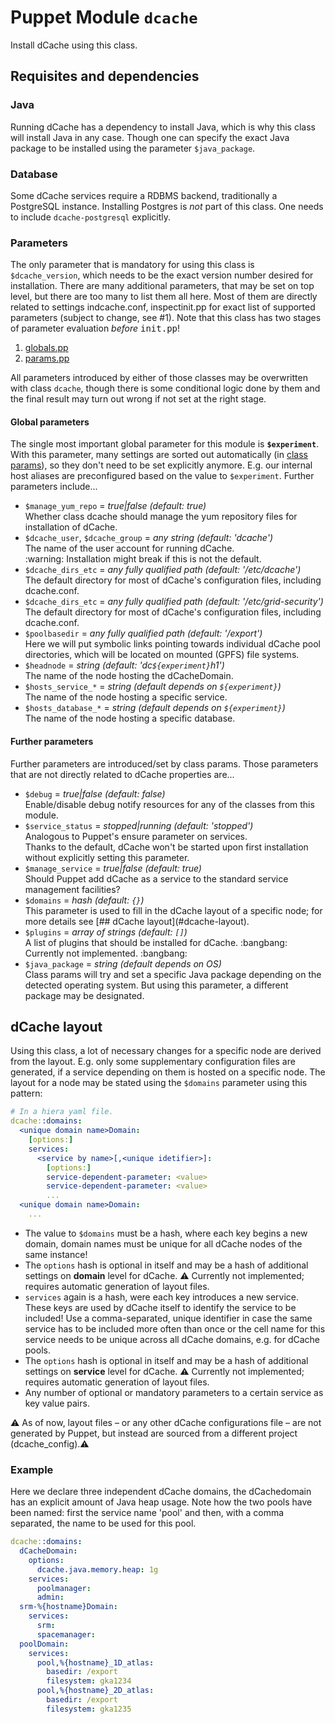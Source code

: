 # Puppet Module `dcache`
Install dCache using this class.

## Requisites and dependencies
### Java
Running dCache has a dependency to install Java, which is why this class will
install Java in any case. Though one can specify the exact Java package to
be installed using the parameter `$java_package`.
### Database
Some dCache services require a RDBMS backend, traditionally a PostgreSQL
instance. Installing Postgres is _not_ part of this class. One needs to
include `dcache-postgresql` explicitly.
### Parameters
The only parameter that is mandatory for using this class is
`$dcache_version`, which needs to be the exact version number desired
for installation. There are many additional parameters, that may be set
on top level, but there are too many to list them all here. Most of them
are directly related to settings indcache.conf, inspectinit.pp for exact list
of supported parameters (subject to change, see #1). Note that this class has
two stages of parameter evaluation _before_
<span style="font-family:monospace;">init.pp</span>!
1. [globals.pp](#global-parameters)
2. [params.pp](#further-parameters)

All parameters introduced by either of those classes may be overwritten
with class `dcache`, though there is some conditional logic done by them
and the final result may turn out wrong if not set at the right stage.


#### Global parameters
The single most important global parameter for this module is
**```$experiment```**. With this parameter, many settings are sorted out automatically
(in [class params](#further-parameters)), so they don't need to be set explicitly
anymore. E.g. our internal host aliases are preconfigured based on the value
to ```$experiment```. Further parameters include...
<ul>
  <li><code>$manage_yum_repo</code> = <i>true|false (default: true)</i><br />
    Whether class dcache should manage the yum repository files for
    installation of dCache.
  </li>

  <li><code>$dcache_user</code>, <code>$dcache_group</code> = <i>any string (default: 'dcache')</i><br />
    The name of the user account for running dCache.<br />
    :warning: Installation might break if this is not the default.
  </li>

  <li><code>$dcache_dirs_etc</code> = <i>any fully qualified path (default: '/etc/dcache')</i><br />
    The default directory for most of dCache's configuration files, including
    dcache.conf.
  </li>

  <li><code>$dcache_dirs_etc</code> = <i>any fully qualified path (default: '/etc/grid-security')</i><br />
    The default directory for most of dCache's configuration files, including
    dcache.conf.
  </li>

  <li><code>$poolbasedir</code> = <i>any fully qualified path (default: '/export')</i><br />
    Here we will put symbolic links pointing towards individual dCache pool
    directories, which will be located on mounted (GPFS) file systems.
  </li>

  <li><code>$headnode</code> = <i>string (default: 'dc<code>${experiment}</code>h1')</i><br />
    The name of the node hosting the dCacheDomain.
  </li>

  <li><code>$hosts_service_*</code> = <i>string (default depends on <code>${experiment}</code>)</i><br />
    The name of the node hosting a specific service.
  </li>

  <li><code>$hosts_database_*</code> = <i>string (default depends on <code>${experiment}</code>)</i><br />
    The name of the node hosting a specific database.
  </li>
</ul>

#### Further parameters
Further parameters are introduced/set by class params. Those parameters that
are not directly related to dCache properties are...
<ul>
  <li><code>$debug</code> = <i>true|false (default: false)</i><br />
    Enable/disable debug notify resources for any of the classes from
    this module.
  </li>

  <li><code>$service_status</code> = <i>stopped|running (default: 'stopped')</i><br />
    Analogous to Puppet's ensure parameter on services.<br />Thanks to the
    default, dCache won't be started upon first installation without explicitly
    setting this parameter.
  </li>

  <li><code>$manage_service</code> = <i>true|false (default: true)</i><br />
    Should Puppet add dCache as a service to the standard service management
    facilities?
  </li>

  <li><code>$domains</code> = <i>hash (default: <code>{}</code>)</i><br />
    This parameter is used to fill in the dCache layout of a specific node;
    for more details see [## dCache layout](#dcache-layout).
  </li>

  <li><code>$plugins</code> = <i>array of strings (default: <code>[]</code>)</i><br />
    A list of plugins that should be installed for dCache.
    :bangbang: Currently not implemented. :bangbang:
  </li>

  <li><code>$java_package</code> = <i>string (default depends on OS)</i><br />
    Class params will try and set a specific Java package depending on
    the detected operating system. But using this parameter, a different
    package may be designated.
  </li>
</ul>

## dCache layout
Using this class, a lot of necessary changes for a specific node are derived
from the layout. E.g. only some supplementary configuration files
are generated, if a service depending on them is hosted on a specific node.
The layout for a node may be stated using the `$domains` parameter using this
pattern:

```yaml
# In a hiera yaml file.
dcache::domains:
  <unique domain name>Domain:
    [options:]
    services:
      <service by name>[,<unique idetifier>]:
        [options:]
        service-dependent-parameter: <value>
        service-dependent-parameter: <value>
        ...
  <unique domain name>Domain:
    ...
```

* The value to `$domains` must be a hash, where each key begins a new domain,
domain names must be unique for all dCache nodes of the same instance!
* The `options` hash is optional in itself and may be a hash of additional
settings on **domain** level for dCache. :warning: Currently not implemented;
requires automatic generation of layout files.
* `services` again is a hash, were each key introduces a new service. These
keys are used by dCache itself to identify the service to be included! Use
a comma-separated, unique identifier in case the same service has to be
included more often than once or the cell name for this service needs to be
unique across all dCache domains, e.g. for dCache pools.
* The `options` hash is optional in itself and may be a hash of additional
settings on **service** level for dCache. :warning: Currently not implemented;
requires automatic generation of layout files.
* Any number of optional or mandatory parameters to a certain service as key
value pairs.

:warning: As of now, layout files &ndash; or any other dCache configurations
file &ndash; are not generated by Puppet, but instead are sourced from a
different project (dcache_config).:warning:

### Example
Here we declare three independent dCache domains, the dCachedomain has
an explicit amount of Java heap usage. Note how the two pools have been
named: first the service name 'pool' and then, with a comma separated,
the name to be used for this pool.
```yaml
dcache::domains:
  dCacheDomain:
    options:
      dcache.java.memory.heap: 1g
    services:
      poolmanager:
      admin:
  srm-%{hostname}Domain:
    services:
      srm:
      spacemanager:
  poolDomain:
    services:
      pool,%{hostname}_1D_atlas:
        basedir: /export
        filesystem: gka1234
      pool,%{hostname}_2D_atlas:
        basedir: /export
        filesystem: gka1235
```